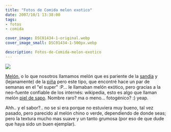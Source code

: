 ```yaml
---
title: "Fotos de Comida melon exotico"
date: 2007/10/1 13:38:00
tags:
- fotos
- comida

cover_image: DSC01434-1-original.webp
cover_image_small: DSC01434-1-500px.webp

description: Fotos-de-Comida-melon-exotico
---
```


[![](DSC01434-1-800px.webp)](DSC01434-1-original.webp)

<a href="https://en.wikipedia.org/wiki/Melon">Melón</a>, o lo que nosotros llamamos melón que es pariente de la <a href="https://en.wikipedia.org/wiki/Watermelon">sandía</a> y (lejanamente) de la <a href="https://en.wikipedia.org/wiki/Pineapple">piña</a>
pero este tipo, que encontré hace un par de semanas en el "el super" :P... le llamaban melón exótico, pero gracias a la neo-fuente confiable de los internés: wikipedia, esto es algo que llaman melón <a href="https://en.wikipedia.org/wiki/Santa_Claus_melon">piel de sapo</a>. Nombre raro? ma o meno... fotogénico? :) yeap.

Ahh.. y el sabor?.. no se si era porque no estuviera muy bueno, tal vez pasado, pero parecido al melón chino o verde, dependiendo de donde seas; pero la textura mucho mas suave y un tanto grumosa (por eso de que dude que haya sido un buen ejemplar).
